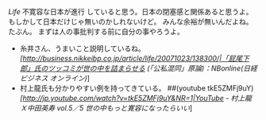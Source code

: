 *Life* 不寛容な日本が進行
していると思う。日本の閉塞感と関係あると思うよ。もしかして日本だけじゃ無いのかしれないけど。
みんな余裕が無いんだよね。たぶん。
まずは人の事批判する前に自分の事やろうよ。
- 糸井さん、うまいこと説明しているね。
*[http://business.nikkeibp.co.jp/article/life/20071023/138300/|「屁尾下郎」氏のツッコミが世の中を詰まらせる (「公私混同」原論)：NBonline(日経ビジネス オンライン)*]
- 村上龍氏も分かりやすい例を持ってきている。
 ##(youtube tkE5ZMFj9uY) *[http://jp.youtube.com/watch?v=tkE5ZMFj9uY&NR=1|YouTube - 村上龍Ｘ中田英寿 vol.5／5 世の中もっと寛容になったらいい*]
